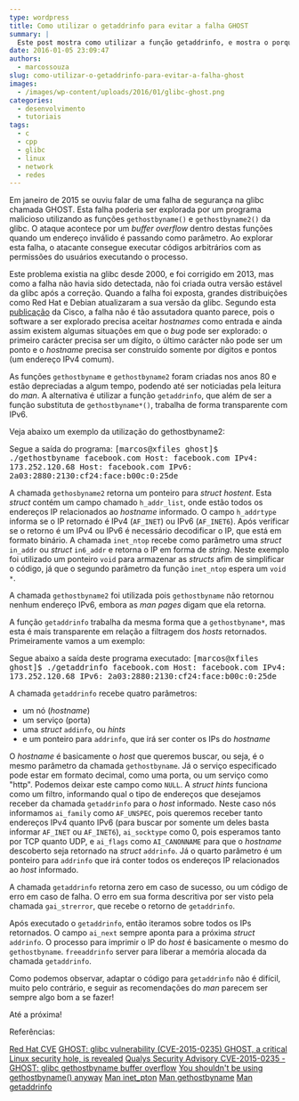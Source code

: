 ```yaml
---
type: wordpress
title: Como utilizar o getaddrinfo para evitar a falha GHOST
summary: |
  Este post mostra como utilizar a função getaddrinfo, e mostra o porque ela deve ser utilizada no lugar da função gethostbyname.
date: 2016-01-05 23:09:47
authors:
  - marcossouza
slug: como-utilizar-o-getaddrinfo-para-evitar-a-falha-ghost
images:
  - /images/wp-content/uploads/2016/01/glibc-ghost.png
categories:
  - desenvolvimento
  - tutoriais
tags:
  - c
  - cpp
  - glibc
  - linux
  - network
  - redes
---
```


Em janeiro de 2015 se ouviu falar de uma falha de segurança na glibc chamada GHOST. Esta falha poderia ser explorada por um programa malicioso utilizando as funções <code>gethostbyname()</code> e <code>gethostbyname2()</code> da glibc. O ataque acontece por um <em>buffer overflow</em> dentro destas funções quando um endereço inválido é passando como parâmetro. Ao explorar esta falha, o atacante consegue executar códigos arbitrários com as permissões do usuários executando o processo.

<!--more-->

Este problema existia na glibc desde 2000, e foi corrigido em 2013, mas como a falha não havia sido detectada, não foi criada outra versão estável da glibc após a correção. Quando a falha foi exposta, grandes distribuições como Red Hat e Debian atualizaram a sua versão da glibc. Segundo esta <a href="http://blogs.cisco.com/security/talos/ghost-glibc" target="_blank">publicação</a> da Cisco, a falha não é tão assutadora quanto parece, pois o software a ser explorado precisa aceitar <em>hostnames</em> como entrada e ainda assim existem algumas situações em que o <em>bug</em> pode ser explorado: o primeiro carácter precisa ser um dígito, o último carácter não pode ser um ponto e o <em>hostname</em> precisa ser construído somente por dígitos e pontos (um endereço IPv4 comum).

As funções <code>gethostbyname</code> e <code>gethostbyname2</code> foram criadas nos anos 80 e estão depreciadas a algum tempo, podendo até ser noticiadas pela leitura do <em>man</em>. A alternativa é utilizar a função <code>getaddrinfo</code>, que além de ser a função substituta de <code>gethostbyname*()</code>, trabalha de forma transparente com IPv6.

Veja abaixo um exemplo da utilização do gethostbyname2:

<script src="//gistfy-app.herokuapp.com/github/ButecoOpenSource/exemplos/exemplos_c/ghost/gethostbyname.c" type="text/javascript"></script>
Segue a saída do programa:
<samp>
[marcos@xfiles ghost]$ ./gethostbyname facebook.com
Host: facebook.com
IPv4: 173.252.120.68
Host: facebook.com
IPv6: 2a03:2880:2130:cf24:face:b00c:0:25de
</samp>

A chamada <code>gethosbyname2</code> retorna um ponteiro para <em>struct hostent</em>. Esta <em>struct</em> contém um campo chamado <code>h_addr_list</code>, onde estão todos os endereços IP relacionados ao <em>hostname</em> informado. O campo <code>h_addrtype</code> informa se o IP retornado é IPv4 (<code>AF_INET</code>) ou IPv6 (<code>AF_INET6</code>). Após verificar se o retorno é um IPv4 ou IPv6 é necessário decodificar o IP, que está em formato binário. A chamada <code>inet_ntop</code> recebe como parâmetro uma <em>struct</em> <code>in_addr</code> ou <em>struct</em> <code>in6_addr</code> e retorna o IP em forma de <em>string</em>. Neste exemplo foi utilizado um ponteiro <code>void</code> para armazenar as <em>structs</em> afim de simplificar o código, já que o segundo parâmetro da função <code>inet_ntop</code> espera um <code>void *</code>.

A chamada <code>gethostbyname2</code> foi utilizada pois <code>gethostbyname</code> não retornou nenhum endereço IPv6, embora as <em>man pages</em> digam que ela retorna.

A função <code>getaddrinfo</code> trabalha da mesma forma que a <code>gethostbyname*</code>, mas esta é mais transparente em relação a filtragem dos <em>hosts</em> retornados. Primeiramente vamos a um exemplo:
<script src="//gistfy-app.herokuapp.com/github/ButecoOpenSource/exemplos/exemplos_c/ghost/getaddrinfo.c" type="text/javascript"></script>
Segue abaixo a saída deste programa executado:
<samp>
[marcos@xfiles ghost]$ ./getaddrinfo facebook.com
Host: facebook.com
IPv4: 173.252.120.68
IPv6: 2a03:2880:2130:cf24:face:b00c:0:25de
</samp>

A chamada <code>getaddrinfo</code> recebe quatro parâmetros:
<ul>
	<li>um nó (<em>hostname</em>)</li>
	<li>um serviço (porta)</li>
	<li>uma <em>struct</em> <code>addinfo</code>, ou <em>hints</em></li>
	<li>e um ponteiro para <code>addrinfo</code>, que irá ser conter os IPs do <em>hostname</em></li>
</ul>
O <em>hostname</em> é basicamente o <em>host</em> que queremos buscar, ou seja, é o mesmo parâmetro da chamada <code>gethostbyname</code>. Já o serviço especificado pode estar em formato decimal, como uma porta, ou um serviço como "http". Podemos deixar este campo como <code>NULL</code>. A <em>struct hints</em> funciona como um filtro, informando qual o tipo de endereços que desejamos receber da chamada <code>getaddrinfo</code> para o <em>host</em> informado. Neste caso nós informamos <code>ai_family</code> como <code>AF_UNSPEC</code>, pois queremos receber tanto endereços IPv4 quanto IPv6 (para buscar por somente um deles basta informar <code>AF_INET</code> ou <code>AF_INET6</code>), <code>ai_socktype</code> como 0, pois esperamos tanto por TCP quanto UDP, e <code>ai_flags</code> como <code>AI_CANONNAME</code> para que o <em>hostname</em> descoberto seja retornado na <em>struct</em> <code>addrinfo</code>. Já o quarto parâmetro é um ponteiro para <code>addrinfo</code> que irá conter todos os endereços IP relacionados ao <em>host</em> informado.

A chamada <code>getaddrinfo</code> retorna zero em caso de sucesso, ou um código de erro em caso de falha. O erro em sua forma descritiva por ser visto pela chamada <code>gai_strerror</code>, que recebe o retorno de <code>getaddrinfo</code>.

Após executado o <code>getaddrinfo</code>, então iteramos sobre todos os IPs retornados. O campo <code>ai_next</code> sempre aponta para a próxima <em>struct</em> <code>addrinfo</code>. O processo para imprimir o IP do <em>host</em> é basicamente o mesmo do <code>gethostbyname</code>. <code>freeaddrinfo</code> server para liberar a memória alocada da chamada <code>getaddrinfo</code>.

Como podemos observar, adaptar o código para <code>getaddrinfo</code> não é difícil, muito pelo contrário, e seguir as recomendações do <em>man</em> parecem ser sempre algo bom a se fazer!

Até a próxima!

Referências:

<a href="https://access.redhat.com/security/cve/CVE-2015-0235" target="_blank">Red Hat CVE</a>
<a href="https://access.redhat.com/articles/1332213" target="_blank">GHOST: glibc vulnerability (CVE-2015-0235) </a>
<a href="http://www.zdnet.com/article/critical-linux-security-hole-found/" target="_blank">GHOST, a critical Linux security hole, is revealed</a>
<a href="http://www.openwall.com/lists/oss-security/2015/01/27/9" target="_blank">Qualys Security Advisory CVE-2015-0235 - GHOST: glibc gethostbyname buffer overflow</a>
<a href="http://blog.erratasec.com/2015/01/you-shouldnt-be-using-gethostbyname.html#.VoPaQl6vCh8" target="_blank">You shouldn't be using gethostbyname() anyway</a>
<a href="http://man7.org/linux/man-pages/man3/inet_pton.3.html" target="_blank">Man inet_pton</a>
<a href="http://linux.die.net/man/3/gethostbyname" target="_blank">Man gethostbyname</a>
<a href="http://linux.die.net/man/3/getaddrinfo" target="_blank">Man getaddrinfo</a>
